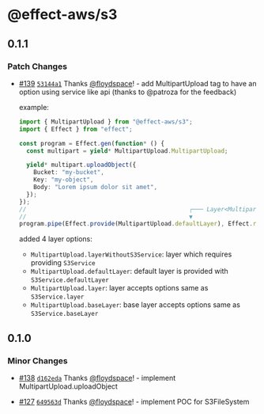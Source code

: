 # @effect-aws/s3

## 0.1.1

### Patch Changes

- [#139](https://github.com/floydspace/effect-aws/pull/139) [`53144a1`](https://github.com/floydspace/effect-aws/commit/53144a1ff6d6d32e60ffd1220d8745f8e578a116) Thanks [@floydspace](https://github.com/floydspace)! - add MultipartUpload tag to have an option using service like api (thanks to @patroza for the feedback)

  example:

  ```ts
  import { MultipartUpload } from "@effect-aws/s3";
  import { Effect } from "effect";

  const program = Effect.gen(function* () {
    const multipart = yield* MultipartUpload.MultipartUpload;

    yield* multipart.uploadObject({
      Bucket: "my-bucket",
      Key: "my-object",
      Body: "Lorem ipsum dolor sit amet",
    });
  });
  //                                              ┌─── Layer<MultipartUpload, never, never>
  //                                              ▼
  program.pipe(Effect.provide(MultipartUpload.defaultLayer), Effect.runPromise);
  ```

  added 4 layer options:

  - `MultipartUpload.layerWithoutS3Service`: layer which requires providing `S3Service`
  - `MultipartUpload.defaultLayer`: default layer is provided with `S3Service.defaultLayer`
  - `MultipartUpload.layer`: layer accepts options same as `S3Service.layer`
  - `MultipartUpload.baseLayer`: base layer accepts options same as `S3Service.baseLayer`

## 0.1.0

### Minor Changes

- [#138](https://github.com/floydspace/effect-aws/pull/138) [`d162eda`](https://github.com/floydspace/effect-aws/commit/d162edad9d69646bddccccb78dcc89261ebdf4ec) Thanks [@floydspace](https://github.com/floydspace)! - implement MultipartUpload.uploadObject

- [#127](https://github.com/floydspace/effect-aws/pull/127) [`649563d`](https://github.com/floydspace/effect-aws/commit/649563d5472ad8b8730f41979520ef2d011637c8) Thanks [@floydspace](https://github.com/floydspace)! - implement POC for S3FileSystem
